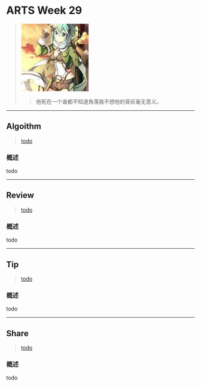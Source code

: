 # ARTS Week 29

> ![](https://github.com/Carmenliukang/ARTS/blob/master/image/29/1.jpeg)
>> 他死在一个谁都不知道角落我不想他的骨灰毫无意义。
***

## Algoithm

> [todo](todo)

### 概述

todo

***

## Review

> [todo](todo)

### 概述

todo

***

## Tip

> [todo](todo)

### 概述

todo


***

## Share

> [todo](todo)

### 概述

todo